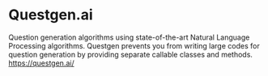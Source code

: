 # Questgen.ai
Question generation algorithms using state-of-the-art Natural Language Processing algorithms. Questgen prevents you from writing large codes for question generation by providing separate callable classes and methods.
https://questgen.ai/
